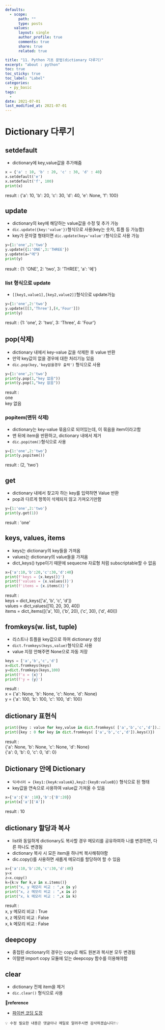```yaml
---
defaults:
  - scope:
      path: ""
      type: posts
    values:
      layout: single
      author_profile: true
      comments: true
      share: true
      related: true

title: "11. Python 기초 문법(dictionary 다루기)"
excerpt: "about : python"
toc: true
toc_sticky: true
toc_label: "Label"
categories:
  - py_basic
tags:
  - 
date: 2021-07-01
last_modified_at: 2021-07-01
---
```

# Dictionary 다루기

## setdefault

- dictionary에 key,value값을 추가해줌

```python
x = {'a' : 10, 'b' : 20, 'c' : 30, 'd' : 40}
x.setdefault('e')
x.setdefault('f', 100)
print(x)
```
result : {'a': 10, 'b': 20, 'c': 30, 'd': 40, 'e': None, 'f': 100}

## update

- dictionary의 key에 해당하는 value값을 수정 및 추가 가능
- `dic.update({key:'value'})`형식으로 사용(key는 숫자, 튜플 등 가능함)
- key가 문자열 형태이면 `dic.update(key='value')`형식으로 사용 가능

```python
y={1:'one',2:'two'}
y.update({1:'ONE',3:'THREE'})
y.update(a="에")
print(y)
```
result : {1: 'ONE', 2: 'two', 3: 'THREE', 'a': '에'}

### list 형식으로 update

- `[[key1,value1],[key2,value2]]`형식으로 update가능

```python
y={1:'one',2:'two'}
y.update([[3,'Three'],[4,'Four']])
print(y)
```
result : {1: 'one', 2: 'two', 3: 'Three', 4: 'Four'}

## pop(삭제)

- dictionary 내에서 key-value 값을 삭제한 후 value 반환
- 만약 key값이 없을 경우에 대한 처리기능 있음
- `dic.pop(key,'key없을경우 출력')` 형식으로 사용

```python
y={1:'one',2:'two'}
print(y.pop(1,"key 없음"))
print(y.pop(1,"key 없음"))
```
result : <br>
one <br>
key 없음

### popitem(맨뒤 삭제)

- dictionary는 key-value 묶음으로 되어있는데, 이 묶음을 item이라고함
- 맨 뒤에 item을 반환하고, dictionary 내에서 제거
- `dic.popitem()`형식으로 사용

```python
y={1:'one',2:'two'}
print(y.popitem())
```
result : (2, 'two')

## get

- dictionary 내에서 찾고자 하는 key를 입력하면 Value 반환
- pop과 다르게 항목이 삭제되지 않고 가져오기만함

```python
y={1:'one',2:'two'}
print(y.get(1))
```
result : 'one'


## keys, values, items

- keys는 dictionary의 key들을 가져옴
- values는 dictionary의 value들을 가져옴
- dict_keys() type이기 때문에 sequecne 자료형 처럼 subscriptable할 수 없음

```python
x={'a':10,'b':20,'c':30,'d':40}
print(f'keys = {x.keys()}')
print(f'values = {x.values()}')
print(f'items = {x.items()}')
```
result : <br>
keys = dict_keys(['a', 'b', 'c', 'd']) <br>
values = dict_values([10, 20, 30, 40]) <br>
items = dict_items([('a', 10), ('b', 20), ('c', 30), ('d', 40)])  


## fromkeys(w. list, tuple)

- 리스트나 튜플을 key값으로 하여 dictionary 생성
- `dict.fromkeys(keys,value)`형식으로 사용
- value 지정 안해주면 None으로 자동 저장

```python
keys = ['a','b','c','d']
x=dict.fromkeys(keys)
y=dict.fromkeys(keys,100)
print(f'x = {x}')
print(f'y = {y}')
```
result : <br>
x = {'a': None, 'b': None, 'c': None, 'd': None} <br>
y = {'a': 100, 'b': 100, 'c': 100, 'd': 100}

## dictionary 표현식

```python
print({key : value for key,value in dict.fromkeys( ['a','b','c','d']).items()})
print({key : 0 for key in dict.fromkeys( ['a','b','c','d']).keys()})
```
result : <br>
{'a': None, 'b': None, 'c': None, 'd': None} <br>
{'a': 0, 'b': 0, 'c': 0, 'd': 0}


## Dictionary 안에 Dictionary

- `딕셔너리 = {key1:{keyA:valueA},key2:{keyB:valueB}}` 형식으로 된 형태
- key값을 연속으로 사용하여 value값 가져올 수 있음

```python
x={'a':{'A' :10},'b':{'B':20}}
print(x['a']['A'])
```
result : 10

## dictionary 할당과 복사

- list와 동일하게 dictionary도 복사할 경우 메모리를 공유하여하 나를 변경하면, 다른 하나도 변경됨
- dictionary 복사 시 모든 item을 하나씩 복사해줘야함
- dic.copy()를 사용하면 새롭게 메모리를 할당하여 할 수 있음

```python
x={'a':10,'b':20,'c':30,'d':40}
y=x
z=x.copy()
k={k:v for k,v in x.items()}
print("x, y 메모리 비교 : ",x is y)
print("x, z 메모리 비교 : ",x is z)
print("x, k 메모리 비교 : ",x is k)
```
result : <br>
x, y 메모리 비교 :  True <br>
x, z 메모리 비교 :  False <br>
x, k 메모리 비교 :  False


## deepcopy 

- 중첩된 dictionary의 경우는 copy로 해도 원본과 복사본 모두 변경됨
- 이럴땐 import copy 모듈에 있는 deepcopy 함수를 이용해야함



## clear

- dictionary 전체 item을 제거
- `dic.clear()` 형식으로 사용

**📌reference**
- [파이썬 코딩 도장](https://dojang.io/course/view.php?id=7)


```
💡 수정 필요한 내용은 댓글이나 메일로 알려주시면 감사하겠습니다!💡 
```